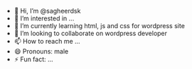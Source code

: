 - 👋 Hi, I’m @sagheerdsk
- 👀 I’m interested in ...
- 🌱 I’m currently learning html, js and css for wordpress site
- 💞️ I’m looking to collaborate on wordpress developer
- 📫 How to reach me ...
- 😄 Pronouns: male
- ⚡ Fun fact: ...

<!---
sagheerdsk/sagheerdsk is a ✨ special ✨ repository because its `README.md` (this file) appears on your GitHub profile.
You can click the Preview link to take a look at your changes.
--->
